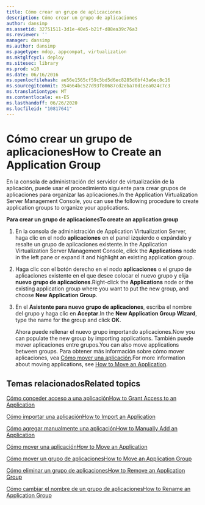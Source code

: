 ```yaml
---
title: Cómo crear un grupo de aplicaciones
description: Cómo crear un grupo de aplicaciones
author: dansimp
ms.assetid: 32751511-3d1e-40e5-b21f-d88ea39c76a3
ms.reviewer: ''
manager: dansimp
ms.author: dansimp
ms.pagetype: mdop, appcompat, virtualization
ms.mktglfcycl: deploy
ms.sitesec: library
ms.prod: w10
ms.date: 06/16/2016
ms.openlocfilehash: ae56e1565cf59c5bd5d6ec8285d6bf43a6ec8c16
ms.sourcegitcommit: 354664bc527d93f80687cd2eba70d1eea024c7c3
ms.translationtype: MT
ms.contentlocale: es-ES
ms.lasthandoff: 06/26/2020
ms.locfileid: "10817641"
---
```

# <span data-ttu-id="efe2f-103">Cómo crear un grupo de aplicaciones</span><span class="sxs-lookup"><span data-stu-id="efe2f-103">How to Create an Application Group</span></span>


<span data-ttu-id="efe2f-104">En la consola de administración del servidor de virtualización de la aplicación, puede usar el procedimiento siguiente para crear grupos de aplicaciones para organizar las aplicaciones.</span><span class="sxs-lookup"><span data-stu-id="efe2f-104">In the Application Virtualization Server Management Console, you can use the following procedure to create application groups to organize your applications.</span></span>

**<span data-ttu-id="efe2f-105">Para crear un grupo de aplicaciones</span><span class="sxs-lookup"><span data-stu-id="efe2f-105">To create an application group</span></span>**

1.  <span data-ttu-id="efe2f-106">En la consola de administración de Application Virtualization Server, haga clic en el nodo **aplicaciones** en el panel izquierdo o expándalo y resalte un grupo de aplicaciones existente.</span><span class="sxs-lookup"><span data-stu-id="efe2f-106">In the Application Virtualization Server Management Console, click the **Applications** node in the left pane or expand it and highlight an existing application group.</span></span>

2.  <span data-ttu-id="efe2f-107">Haga clic con el botón derecho en el nodo **aplicaciones** o el grupo de aplicaciones existente en el que desee colocar el nuevo grupo y elija **nuevo grupo de aplicaciones**.</span><span class="sxs-lookup"><span data-stu-id="efe2f-107">Right-click the **Applications** node or the existing application group where you want to put the new group, and choose **New Application Group**.</span></span>

3.  <span data-ttu-id="efe2f-108">En el **Asistente para nuevo grupo de aplicaciones**, escriba el nombre del grupo y haga clic en **Aceptar**.</span><span class="sxs-lookup"><span data-stu-id="efe2f-108">In the **New Application Group Wizard**, type the name for the group and click **OK**.</span></span>

    <span data-ttu-id="efe2f-109">Ahora puede rellenar el nuevo grupo importando aplicaciones.</span><span class="sxs-lookup"><span data-stu-id="efe2f-109">Now you can populate the new group by importing applications.</span></span> <span data-ttu-id="efe2f-110">También puede mover aplicaciones entre grupos.</span><span class="sxs-lookup"><span data-stu-id="efe2f-110">You can also move applications between groups.</span></span> <span data-ttu-id="efe2f-111">Para obtener más información sobre cómo mover aplicaciones, vea [Cómo mover una aplicación](how-to-move-an-application.md).</span><span class="sxs-lookup"><span data-stu-id="efe2f-111">For more information about moving applications, see [How to Move an Application](how-to-move-an-application.md).</span></span>

## <span data-ttu-id="efe2f-112">Temas relacionados</span><span class="sxs-lookup"><span data-stu-id="efe2f-112">Related topics</span></span>


[<span data-ttu-id="efe2f-113">Cómo conceder acceso a una aplicación</span><span class="sxs-lookup"><span data-stu-id="efe2f-113">How to Grant Access to an Application</span></span>](how-to-grant-access-to-an-application.md)

[<span data-ttu-id="efe2f-114">Cómo importar una aplicación</span><span class="sxs-lookup"><span data-stu-id="efe2f-114">How to Import an Application</span></span>](how-to-import-an-applicationserver.md)

[<span data-ttu-id="efe2f-115">Cómo agregar manualmente una aplicación</span><span class="sxs-lookup"><span data-stu-id="efe2f-115">How to Manually Add an Application</span></span>](how-to-manually-add-an-application.md)

[<span data-ttu-id="efe2f-116">Cómo mover una aplicación</span><span class="sxs-lookup"><span data-stu-id="efe2f-116">How to Move an Application</span></span>](how-to-move-an-application.md)

[<span data-ttu-id="efe2f-117">Cómo mover un grupo de aplicaciones</span><span class="sxs-lookup"><span data-stu-id="efe2f-117">How to Move an Application Group</span></span>](how-to-move-an-application-group.md)

[<span data-ttu-id="efe2f-118">Cómo eliminar un grupo de aplicaciones</span><span class="sxs-lookup"><span data-stu-id="efe2f-118">How to Remove an Application Group</span></span>](how-to-remove-an-application-group.md)

[<span data-ttu-id="efe2f-119">Cómo cambiar el nombre de un grupo de aplicaciones</span><span class="sxs-lookup"><span data-stu-id="efe2f-119">How to Rename an Application Group</span></span>](how-to-rename-an-application-group.md)

 

 





